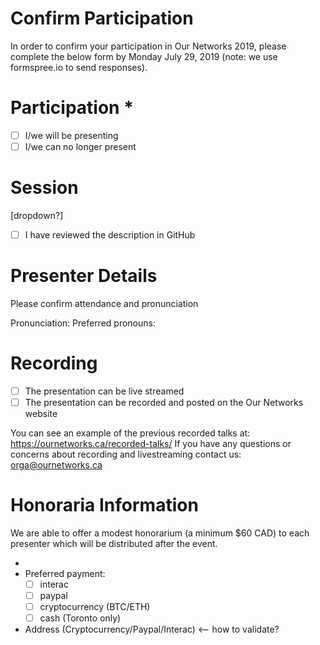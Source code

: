 # Confirm Participation 

In order to confirm your participation in Our Networks 2019, please complete the below form by Monday July 29, 2019 (note: we use formspree.io to send responses).

# Participation *

- [ ] I/we will be presenting
- [ ] I/we can no longer present

# Session

[dropdown?]

- [ ] I have reviewed the description in GitHub

# Presenter Details 

Please confirm attendance and pronunciation


Pronunciation: 
Preferred pronouns:


# Recording

- [ ] The presentation can be live streamed
- [ ] The presentation can be recorded and posted on the Our Networks website

You can see an example of the previous recorded talks at: https://ournetworks.ca/recorded-talks/
If you have any questions or concerns about recording and livestreaming contact us: orga@ournetworks.ca


# Honoraria Information 

We are able to offer a modest honorarium (a minimum $60 CAD) to each presenter which will be distributed after the event. 

- 
- Preferred payment: 
  - [ ] interac 
  - [ ] paypal 
  - [ ] cryptocurrency (BTC/ETH) 
  - [ ] cash (Toronto only) 
- Address (Cryptocurrency/Paypal/Interac) <-- how to validate?
